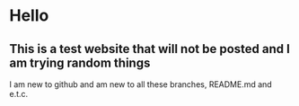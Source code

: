 <!DOCTYPE html>
<html>
<style>
   <body-font-color:255,255,255>
   <body-background-color:0,0,0>
      </style>
  <head>
   <meta charset="utf-8">
    <meta name="viewport" content="width=device-width">
  <h1>Hello</h1>  
    <link href="style.css" rel="stylesheet" type="text/css" />
  </head>
  <body>
    <h2>This is a test website that will not be posted and I am trying random things</h2>
    <p>I am new to github and am new to all these branches, README.md and e.t.c.</p>
  
  
  </body>
</html>
